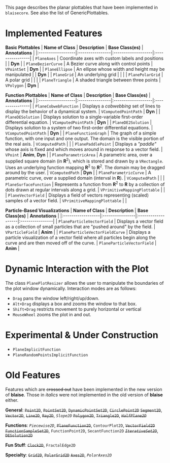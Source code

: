 This page describes the planar plottables that have been implemented in `blaisecore`. See also the list of GenericPlottables.


# Implemented Features #

**Basic Plottables**
| **Name of Class** | **Description** | **Base Class(es)** | **Annotations** |
|:------------------|:----------------|:-------------------|:----------------|
| `PlaneAxes` | Coordinate axes with custom labels and positions |  | **Dyn** |
| `PlaneBezierCurve` | A Bezier curve along with control points | `VPointSet` | **Dyn** |
| `PlaneEllipse` | An ellipse whose width and height may be manipulated |  | **Dyn** |
| `PlaneGrid` | An underlying grid |  |  |
| `PlanePolarGrid` | A polar grid |  |  |
| `PlaneTriangle` | A shaded triangle between three points | `VPolygon` | **Dyn** |

**Function Plottables**
| **Name of Class** | **Description** | **Base Class(es)** | **Annotations** |
|:------------------|:----------------|:-------------------|:----------------|
| `PlaneCobwebFunction` | Displays a _cobwebbing_ set of lines to display the behavior of a dynamical system. | `VComputedPointPath` | **Dyn** |
| `PlaneDESolution` | Displays solution to a single-variable first-order differential equation. | `VComputedPointPath` | **Dyn** |
| `PlaneDE2Solution` | Displays solution to a system of two first-order differential equations. | `VComputedPointPath` | **Dyn** |
| `PlaneFunctionGraph` | The graph of a simple function, with one input and one output. The domain is the visible portion of the real axis. | `VComputedPath` |  |
| `PlanePaddlePoint` | Displays a _"paddle"_ whose axis is fixed and which moves around in response to a vector field. | `VPoint` | **Anim**, **Dyn** |
| `PlaneParametricArea` | A parametric area, over a supplied square domain (in **R**<sup>2</sup>), which is stored and drawn by a `VRectangle`. Uses an underlying function mapping **R**<sup>2</sup> to **R**<sup>2</sup>. The domain may be dragged around by the user. | `VComputedPath` | **Dyn** |
| `PlaneParametricCurve` | A parametric curve, over a supplied domain (interval in **R**). | `VComputedPath` |  |
| `PlaneSurfaceFunction` | Represents a function from **R**<sup>2</sup> to **R** by a collection of dots drawn at regular intervals along a grid. | `VPrimitiveMappingPlottable` |  |
| `PlaneVectorField` | Displays a field of vectors representing (scaled) samples of a vector field. | `VPrimitiveMappingPlottable` |  |

**Particle-Based Visualizations**
| **Name of Class** | **Description** | **Base Class(es)** | **Annotations** |
|:------------------|:----------------|:-------------------|:----------------|
| `PlaneParticleVectorField` | Displays a vector field as a collection of small particles that are "pushed around" by the field. | `VParticleField` | **Anim** |
| `PlaneParticleVectorFieldCurve` | Displays a particle visualization of a vector field where all particles begin along the curve and are then moved off of the curve. | `PlaneParticleVectorField` | **Anim** |

# Dynamic Interaction with the Plot #

The class `PlanePlotResizer` allows the user to manipulate the boundaries of the plot window dynamically. Interaction modes are as follows:

  * `Drag` pans the window left/right/up/down.
  * `Alt+Drag` displays a box and zooms the window to that box.
  * `Shift+Drag` restricts movement to purely horizontal or vertical
  * `MouseWheel` zooms the plot in and out.

# Experimental & Under Construction #
  * `PlaneImplicitFunction`
  * `PlaneRandomPointsImplicitFunction`

# Old Features #
Features which are ~~crossed out~~ have been implemented in the new version of **blaise**. Those in _italics_ were not implemented in the old version of **blaise** either.

**General**:
~~`Point2D`~~, ~~`PointSet2D`~~, ~~`DynamicPointSet2D`~~, ~~`CirclePoint2D`~~
~~`Segment2D`~~, ~~`Vector2D`~~, ~~`Line2D`~~, ~~`Ray2D`~~, _`Slope2D`_
~~`Polygon2D`~~, ~~`Triangle2D`~~, ~~_`HalfPlane2D`_~~

**Functions**:
_`Piecewise2D`_, ~~`PlaneFunction2D`~~, `ContourPlot2D`, ~~`VectorField2D`~~
~~`FunctionSampleSet2D`~~, `FunctionPoint2D`, `SecantFunction2D`
~~_`IterativeSet2D`_~~, ~~`DESolution2D`~~

**Fun Stuff**:
~~`Clock2D`~~, `FractalEdge2D`

**Specialty**:
~~`Grid2D`~~, ~~`PolarGrid2D`~~
~~`Axes2D`~~, _`PolarAxes2D`_